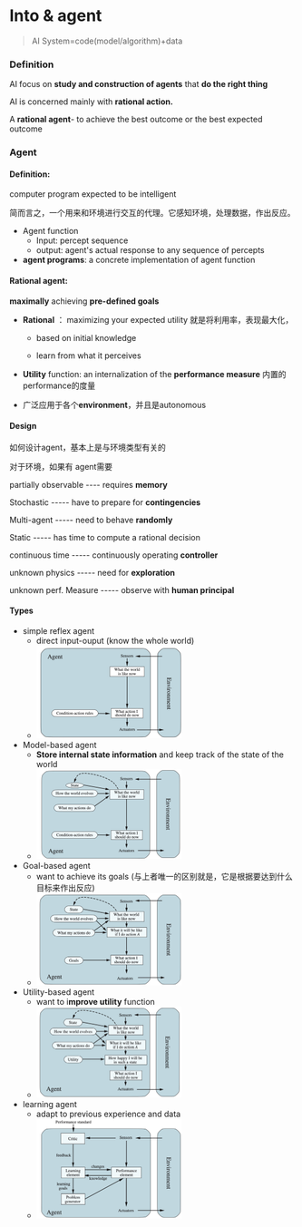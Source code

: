 # Into & agent

> AI System=code(model/algorithm)+data

### **Definition**

AI focus on **study and construction of agents** that **do the right thing**

AI is concerned mainly with **rational action.**

A **rational agent**- to achieve the best outcome or the best expected outcome

### **Agent**

#### Definition:

computer program expected to be intelligent

简而言之，一个用来和环境进行交互的代理。它感知环境，处理数据，作出反应。

- Agent function 
  - Input: percept sequence
  - output: agent's actual response to any sequence of percepts
- **agent programs**: a concrete implementation of agent function

#### **Rational agent**: 

 **maximally** achieving **pre-defined goals**

- **Rational** ： maximizing your expected utility 就是将利用率，表现最大化，

  - based on initial knowledge

  - learn from what it perceives

- **Utility** function: an internalization of the **performance measure** 内置的performance的度量
- 广泛应用于各个**environment**，并且是autonomous

#### **Design**

如何设计agent，基本上是与环境类型有关的

对于环境，如果有                agent需要

partially observable ---- requires **memory**

Stochastic  ----- have to prepare for **contingencies**

Multi-agent ----- need to behave **randomly**

Static ----- has time to compute a rational decision

continuous time ----- continuously operating **controller**

unknown physics ----- need for **exploration**

unknown perf. Measure ----- observe with **human principal**

#### **Types**

- simple reflex agent 
  - direct input-ouput (know the whole world)
  - <img src="notePicture/simple reflection.png" alt="image-20220121200109233" style="zoom:25%;" />
- Model-based agent
  - **Store internal state information** and keep track of the state of the world
  - <img src="notePicture/modelBased.png" alt="image-20220121200209237" style="zoom:25%;" />
- Goal-based agent
  - want to achieve its goals (与上者唯一的区别就是，它是根据要达到什么目标来作出反应)
  - <img src="notePicture/goalBased.png" alt="image-20220121200245039" style="zoom:25%;" />
- Utility-based agent
  - want to i**mprove utility** function
  - <img src="notePicture/utilityBased.png" alt="image-20220121200320163" style="zoom:25%;" />
- learning agent
  - adapt to previous experience and data
  - <img src="notePicture/learningAgent.png" alt="image-20220121200350951" style="zoom:25%;" />

